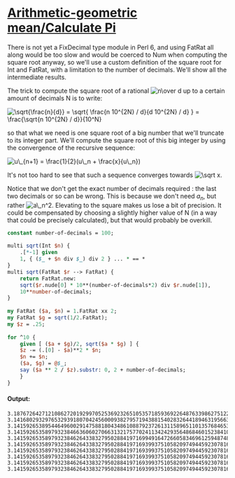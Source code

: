 [1]: http://rosettacode.org/wiki/Arithmetic-geometric_mean/Calculate_Pi

# [Arithmetic-geometric mean/Calculate Pi][1]

There is not yet a FixDecimal type module in Perl 6, and using FatRat all along would be too slow and would be coerced to Num when computing the square root anyway, so we'll use a custom definition of the square root for Int and FatRat, with a limitation to the number of decimals. We'll show all the intermediate results.



The trick to compute the square root of a rational <img class="tex" alt="n\over d" src="/mw/images/math/7/b/0/7b0364285593c3f0b4f1547e879b7a30.png"/> up to a certain amount of decimals N is to write:



<img class="tex" alt="\sqrt{\frac{n}{d}} = \sqrt{&#10;\frac{n 10^{2N} / d}{d 10^{2N} / d}&#10;} = \frac{\sqrt{n 10^{2N} / d}}{10^N}" src="/mw/images/math/f/c/4/fc4a3d254c7dd00711e6cba90a07bb9b.png"/>



so that what we need is one square root of a big number that we'll truncate to its integer part. We'll compute the square root of this big integer by using the convergence of the recursive sequence:



<img class="tex" alt="u\_{n+1} = \frac{1}{2}(u\_n + \frac{x}{u\_n})" src="/mw/images/math/e/f/1/ef1b37a4a4a2552a574dd4354a3f159e.png"/>



It's not too hard to see that such a sequence converges towards <img class="tex" alt="\sqrt x" src="/mw/images/math/a/0/b/a0b9673c7c97664405abeea23b78087a.png"/>.



Notice that we don't get the exact number of decimals required&#160;: the last two decimals or so can be wrong. This is because we don't need <span class="texhtml" dir="ltr">_a_<sub>_n_</sub></span>, but rather <img class="tex" alt="a\_n^2" src="/mw/images/math/6/a/2/6a2ded63ebfb3deb8d76656e00d56e44.png"/>. Elevating to the square makes us lose a bit of precision. It could be compensated by choosing a slightly higher value of N (in a way that could be precisely calculated), but that would probably be overkill.

```perl
constant number-of-decimals = 100;
 
multi sqrt(Int $n) {
    .[*-1] given
    1, { ($_ + $n div $_) div 2 } ... * == *
}
multi sqrt(FatRat $r --> FatRat) {
    return FatRat.new:
    sqrt($r.nude[0] * 10**(number-of-decimals*2) div $r.nude[1]),
    10**number-of-decimals;
}
 
my FatRat ($a, $n) = 1.FatRat xx 2;
my FatRat $g = sqrt(1/2.FatRat);
my $z = .25;
 
for ^10 {
    given [ ($a + $g)/2, sqrt($a * $g) ] {
	$z -= (.[0] - $a)**2 * $n;
	$n += $n;
	($a, $g) = @$_;
	say ($a ** 2 / $z).substr: 0, 2 + number-of-decimals;
    }
}
```

#### Output:
```
3.1876726427121086272019299705253692326510535718593692264876339862751228325281223301147286106601617972
3.1416802932976532939180704245600093827957194388154028326441894631956630010102553193888894275152646100
3.1415926538954464960029147588180434861088792372613115896511013576846530795030865017740975862898631567
3.1415926535897932384663606027066313217577024113424293564868460152384109486069277582680622007332762125
3.1415926535897932384626433832795028841971699491647266058346961259487480060953290058518515759317101932
3.1415926535897932384626433832795028841971693993751058209749445923078164062862089986280468522286541140
3.1415926535897932384626433832795028841971693993751058209749445923078164062862089986280348253421170668
3.1415926535897932384626433832795028841971693993751058209749445923078164062862089986280348253421170665
3.1415926535897932384626433832795028841971693993751058209749445923078164062862089986280348253421170664
3.1415926535897932384626433832795028841971693993751058209749445923078164062862089986280348253421170663
```